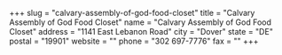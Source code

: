 +++
slug = "calvary-assembly-of-god-food-closet"
title = "Calvary Assembly of God Food Closet"
name = "Calvary Assembly of God Food Closet"
address = "1141 East Lebanon Road"
city = "Dover"
state = "DE"
postal = "19901"
website = ""
phone = "302 697-7776"
fax = ""
+++
